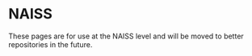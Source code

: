 # NAISS

These pages are for use at the NAISS level and will be moved to
better repositories in the future.
